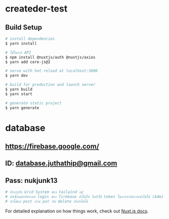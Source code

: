 # createder-test

## Build Setup

```bash
# install dependencies
$ yarn install

# ใช้ในการ API
$ npm install @nuxtjs/auth @nuxtjs/axios
$ yarn add core-js@2

# serve with hot reload at localhost:3000
$ yarn dev

# build for production and launch server
$ yarn build
$ yarn start

# generate static project
$ yarn generate
```

# database

## https://firebase.google.com/
## ID:   database.juthathip@gmail.com
## Pass: nukjunk13

```bash
# ยังงงๆกับ Grid System ของ tailwind อยู่
# ยังเชื่อมต่อกับระบบ login ของ firebase ยังไม่ได้ จึงยังใช้ token ในการจำกัดการเข้าไม่ได้ (Admin)
# ทำได้แค่ post ส่วน put กับ delete ยังทำไม่ได้
```

For detailed explanation on how things work, check out [Nuxt.js docs](https://nuxtjs.org).
